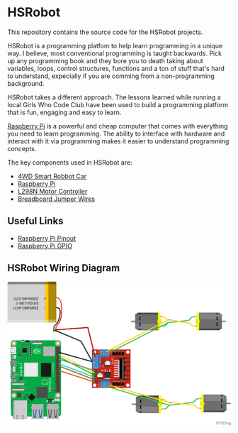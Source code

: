 # HSRobot
This repository contains the source code for the HSRobot projects. 

HSRobot is a programming platfom to help learn programming in a unique way. I believe, most conventional programming is taught backwards. Pick up any programming book and they bore you to death taking about variables, loops, control structures, functions and a ton of stuff that's hard to understand, expecially if you are comming from a non-programming background. 

HSRobot takes a different approach. The lessons learned while running a local Girls Who Code Club have been used to build a programming platform that is fun, engaging and easy to learn.

[Raspberry Pi](https://www.raspberrypi.org/) is a powerful and cheap computer that comes with everything you need to learn programming. The ability to interface with hardware and interact with it via programming makes it easier to understand programming concepts.

The key components used in HSRobot are:
- [4WD Smart Robbot Car](https://www.digikey.com/en/products/detail/seeed-technology-co-ltd/110090263/10290284)
- [Raspberry Pi](https://www.raspberrypi.org/)
- [L298N Motor Controller](https://www.amazon.com/HiLetgo-Controller-Stepper-H-Bridge-Mega2560/dp/B07BK1QL5T/ref=sr_1_2_sspa?crid=C7DJFXJ145DQ&dib=eyJ2IjoiMSJ9.hK2FjV8Ukp8CCyVTI1seMk4n3aguoO_lNXX3xoiH-O2ps-pSB4GOC_CFp6gAAIK7SKWq0uzWc1NnqY8HWKdgSiW66tFSotzp_4s2rWoBJQJ8-AqIoMtqAfALI6oKtjqiqqNla_iqfg6VdAS6lsJJwsCoRt5YOGw4hNP1K0ajcNFLAbZBV9Nb4NVQFP3stSVCRyYauN3-zrW1AIaqcjZLHwKUO9blNVlM8e-E458fPOM.0Hz8XjjtYPCD7K9C68Dy_BD9UG5BkOTCJkZXelfzydU&dib_tag=se&keywords=L298N&qid=1736107651&sprefix=l298n%2Caps%2C186&sr=8-2-spons&sp_csd=d2lkZ2V0TmFtZT1zcF9hdGY&psc=1)
- [Breadboard Jumper Wires](https://www.amazon.com/s?k=breadboard+jumper+wires&crid=87JA053YMU4S&sprefix=breadboard+%2Caps%2C158&ref=nb_sb_ss_ts-doa-p_3_11)

## Useful Links
- [Raspberry Pi Pinout](https://pinout.xyz/)
- [Raspberry Pi GPIO](https://raspberrytips.com/raspberry-pi-gpio-pinout/)

## HSRobot Wiring Diagram

![HSRobot Wiring Diagram](https://github.com/hackshops/HSRobot/blob/main/images/HSRobot-Wiring-Digram.png)